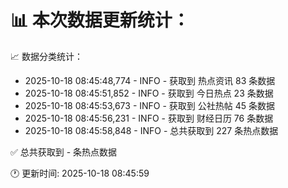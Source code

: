📊 本次数据更新统计：
==========================

📈 数据分类统计：
- 2025-10-18 08:45:48,774 - INFO - 获取到 热点资讯 83 条数据
- 2025-10-18 08:45:51,852 - INFO - 获取到 今日热点 23 条数据
- 2025-10-18 08:45:53,673 - INFO - 获取到 公社热帖 45 条数据
- 2025-10-18 08:45:56,231 - INFO - 获取到 财经日历 76 条数据
- 2025-10-18 08:45:58,848 - INFO - 总共获取到 227 条热点数据

✅ 总共获取到 - 条热点数据

🕐 更新时间: 2025-10-18 08:45:59
